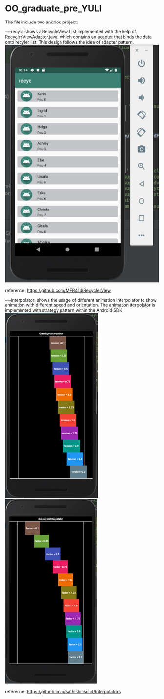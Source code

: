 # OO_graduate_pre_YULI
The file include two andriod project:

---recyc: shows a RecycleView List implemented with the help of RecyclerViewAdapter.java, which contains an adapter that binds the data onto recyler list.
This design follows the idea of adapter pattern.
![](https://github.com/miaomiaosang/OO_designpattern_pre/blob/master/image/Picture1.png)

reference: https://github.com/MFR414/RecyclerView

---interpolator: shows the usage of different animation interpolator to show animation with different speed and orientation.
The animation iterpolator is implemented with strategy pattern within the Android SDK
![](https://github.com/miaomiaosang/OO_designpattern_pre/blob/master/image/Screen%20Shot%202019-04-15%20at%208.19.32%20AM.png)
![](https://github.com/miaomiaosang/OO_designpattern_pre/blob/master/image/Screen%20Shot%202019-04-15%20at%208.19.54%20AM.png)

reference: https://github.com/sathishmscict/Interpolators
